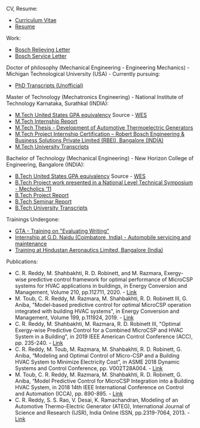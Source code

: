 CV, Resume:

+ [Curriculum Vitae](https://github.com/chethanrreddy/chethanrreddy.github.io/raw/master/files/Chethan_R_Reddy_CV.pdf)
+ [Resume](https://github.com/chethanrreddy/chethanrreddy.github.io/raw/master/files/Chethan_R_Reddy_Resume.pdf)

Work:

+ [Bosch Relieving Letter](https://github.com/chethanrreddy/chethanrreddy.github.io/raw/master/files/Bosch_Relieving_Letter.pdf)
+ [Bosch Service Letter](https://github.com/chethanrreddy/chethanrreddy.github.io/raw/master/files/Bosch_Service_Certificate.pdf)

Doctor of philosophy (Mechanical Engineering - Engineering Mechanics) - Michigan Technological University (USA) - Currently pursuing:

+ [PhD Transcripts (Unofficial)](https://github.com/chethanrreddy/chethanrreddy.github.io/raw/master/files/MTU%20Unofficial%20Transcripts.pdf)

Master of Technology (Mechatronics Engineering) - National Institute of Technology Karnataka, Surathkal (INDIA):

+ [M.Tech United States GPA equivalency](https://github.com/chethanrreddy/chethanrreddy.github.io/raw/master/files/MTechGPA_WES.pdf) Source - [WES](https://www.wes.org/)
+ [M.Tech Internship Report](https://github.com/chethanrreddy/chethanrreddy.github.io/raw/master/files/MTech_Internship_report.pdf)
+ [M.Tech Thesis - Development of Automotive Thermoelectric Generators](https://github.com/chethanrreddy/chethanrreddy.github.io/raw/master/files/MTech_Thesis.pdf)
+ [M.Tech Project Internship Certification – Robert Bosch Engineering & Business Solutions Private Limited (RBEI), Bangalore (INDIA)](https://github.com/chethanrreddy/chethanrreddy.github.io/raw/master/files/Mtech_Internship_letter_correct.pdf)
+ [M.Tech University Transcripts](https://github.com/chethanrreddy/chethanrreddy.github.io/raw/master/files/NIT%20Official%20Transcript.pdf)

Bachelor of Technology (Mechanical Engineering) - New Horizon College of Engineering, Bangalore (INDIA):

+ [B.Tech United States GPA equivalency](https://github.com/chethanrreddy/chethanrreddy.github.io/raw/master/files/BEGPA_WES.pdf) Source - [WES](https://www.wes.org/)
+ [B.Tech Project work presented in a National Level Technical Symposium - Mecholics ‘11](https://github.com/chethanrreddy/chethanrreddy.github.io/raw/master/files/BTech_Mecholics.pdf)
+ [B.Tech Project Report](https://github.com/chethanrreddy/chethanrreddy.github.io/raw/master/files/BTech_Projectreport.pdf)
+ [B.Tech Seminar Report](https://github.com/chethanrreddy/chethanrreddy.github.io/raw/master/files/BTech_Seminarreport.pdf)
+ [B.Tech University Transcripts](https://github.com/chethanrreddy/chethanrreddy.github.io/raw/master/files/VTU%20Official%20Transcript.pdf)

Trainings Undergone:

+ [GTA - Training on "Evaluating Writing"](https://github.com/chethanrreddy/chethanrreddy.github.io/raw/master/files/GTA_Cert.pdf)
+ [Internship at G.D. Naidu (Coimbatore, India) - Automobile servicing and maintenance](https://github.com/chethanrreddy/chethanrreddy.github.io/raw/master/files/G.D.%20Naidu.pdf)
+ [Training at Hindustan Aeronautics Limited, Bangalore (India)](https://github.com/chethanrreddy/chethanrreddy.github.io/raw/master/files/H.A.L..pdf)

Publications:

+ C. R. Reddy, M. Shahbakhti, R. D. Robinett, and M. Razmara, Exergy-wise predictive control framework for optimal performance of MicroCSP systems for HVAC applications in buildings, in Energy Conversion and Management, Volume 210, pp.112711, 2020. - [Link](https://www.sciencedirect.com/science/article/pii/S0196890420302491)
+ M. Toub, C. R. Reddy, M. Razmara, M. Shahbakhti, R. D. Robinett III, G. Aniba, "Model-based predictive control for optimal MicroCSP operation integrated with building HVAC systems", in Energy Conversion and Management, Volume 199, p.111924, 2019. - [Link](https://www.sciencedirect.com/science/article/pii/S019689041930915X)
+ C. R. Reddy, M. Shahbakhti, M. Razmara, R. D. Robinett III, "Optimal Exergy-wise Predictive Control for a Combined MicroCSP and HVAC System in a Building", in 2019 IEEE American Control Conference (ACC), pp. 235-240. - [Link](https://ieeexplore.ieee.org/abstract/document/8815205/)
+ C. R. Reddy, M. Toub, M. Razmara, M. Shahbakhti, R. D. Robinett, G. Aniba, “Modeling and Optimal Control of Micro-CSP and a Building HVAC System to Minimize Electricity Cost”, in ASME 2018 Dynamic Systems and Control Conference, pp. V002T28A004. - [Link](https://proceedings.asmedigitalcollection.asme.org/proceeding.aspx?articleid=2715328)
+ M. Toub, C. R. Reddy, M. Razmara, M. Shahbakhti, R. D. Robinett, G. Aniba, “Model Predictive Control for MicroCSP Integration into a Building HVAC System, in 2018 14th IEEE International Conference on Control and Automation (ICCA), pp. 890-895. - [Link](https://ieeexplore.ieee.org/abstract/document/8444186)
+ C. R. Reddy, S. S. Rao, V. Desai, K. Ramachandran, Modeling of an Automotive Thermo-Electric Generator (ATEG), International Journal of Science and Research (IJSR), India Online ISSN, pp.2319-7064, 2013. - [Link](https://github.com/chethanrreddy/chethanrreddy.github.io/raw/master/files/Paper_Published.pdf)